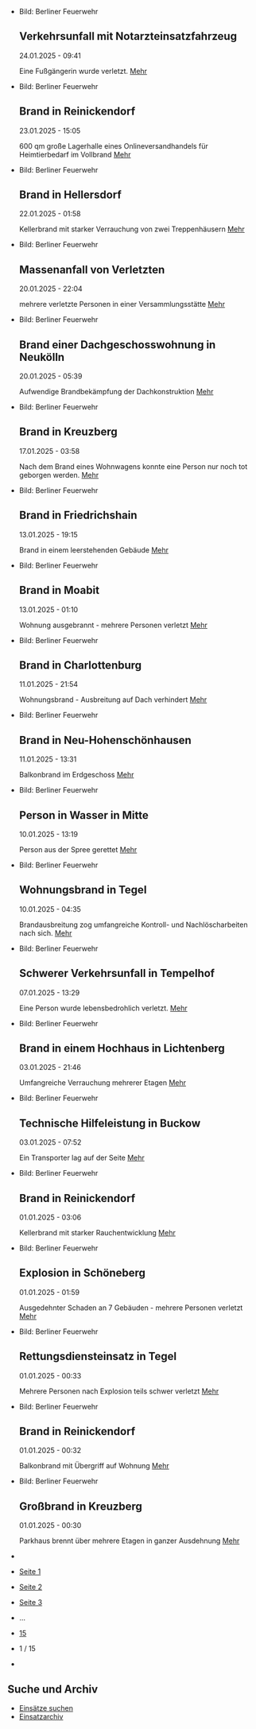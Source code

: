 * Bild: Berliner Feuerwehr

  Verkehrsunfall mit Notarzteinsatzfahrzeug
  ----------

   24.01.2025 - 09:41

   Eine Fußgängerin wurde verletzt.
  [Mehr](https://www.berliner-feuerwehr.de/aktuelles/einsaetze/verkehrsunfall-mit-notarzteinsatzfahrzeug-4776/)

* Bild: Berliner Feuerwehr

  Brand in Reinickendorf
  ----------

   23.01.2025 - 15:05

   600 qm große Lagerhalle eines Onlineversandhandels für Heimtierbedarf im Vollbrand
  [Mehr](https://www.berliner-feuerwehr.de/aktuelles/einsaetze/brand-in-reinickendorf-14-4775/)

* Bild: Berliner Feuerwehr

  Brand in Hellersdorf
  ----------

   22.01.2025 - 01:58

   Kellerbrand mit starker Verrauchung von zwei Treppenhäusern
  [Mehr](https://www.berliner-feuerwehr.de/aktuelles/einsaetze/brand-in-hellersdorf-7-4774/)

* Bild: Berliner Feuerwehr

  Massenanfall von Verletzten
  ----------

   20.01.2025 - 22:04

   mehrere verletzte Personen in einer Versammlungsstätte
  [Mehr](https://www.berliner-feuerwehr.de/aktuelles/einsaetze/massenanfall-von-verletzten-1-4773/)

* Bild: Berliner Feuerwehr

  Brand einer Dachgeschosswohnung in Neukölln
  ----------

   20.01.2025 - 05:39

   Aufwendige Brandbekämpfung der Dachkonstruktion
  [Mehr](https://www.berliner-feuerwehr.de/aktuelles/einsaetze/brand-einer-dachgeschosswohnung-in-neukoelln-4772/)

* Bild: Berliner Feuerwehr

  Brand in Kreuzberg
  ----------

   17.01.2025 - 03:58

   Nach dem Brand eines Wohnwagens konnte eine Person nur noch tot geborgen werden.
  [Mehr](https://www.berliner-feuerwehr.de/aktuelles/einsaetze/brand-in-kreuzberg-23-4771/)

* Bild: Berliner Feuerwehr

  Brand in Friedrichshain
  ----------

   13.01.2025 - 19:15

   Brand in einem leerstehenden Gebäude
  [Mehr](https://www.berliner-feuerwehr.de/aktuelles/einsaetze/brand-in-fennpfuhl-5-4770/)

* Bild: Berliner Feuerwehr

  Brand in Moabit
  ----------

   13.01.2025 - 01:10

   Wohnung ausgebrannt - mehrere Personen verletzt
  [Mehr](https://www.berliner-feuerwehr.de/aktuelles/einsaetze/brand-in-moabit-10-4769/)

* Bild: Berliner Feuerwehr

  Brand in Charlottenburg
  ----------

   11.01.2025 - 21:54

   Wohnungsbrand - Ausbreitung auf Dach verhindert
  [Mehr](https://www.berliner-feuerwehr.de/aktuelles/einsaetze/brand-in-charlottenburg-13-4768/)

* Bild: Berliner Feuerwehr

  Brand in Neu-Hohenschönhausen
  ----------

   11.01.2025 - 13:31

   Balkonbrand im Erdgeschoss
  [Mehr](https://www.berliner-feuerwehr.de/aktuelles/einsaetze/brand-in-neu-hohenschoenhausen-10-4767/)

* Bild: Berliner Feuerwehr

  Person in Wasser in Mitte
  ----------

   10.01.2025 - 13:19

   Person aus der Spree gerettet
  [Mehr](https://www.berliner-feuerwehr.de/aktuelles/einsaetze/person-in-wasser-in-mitte-4766/)

* Bild: Berliner Feuerwehr

  Wohnungsbrand in Tegel
  ----------

   10.01.2025 - 04:35

   Brandausbreitung zog umfangreiche Kontroll- und Nachlöscharbeiten nach sich.
  [Mehr](https://www.berliner-feuerwehr.de/aktuelles/einsaetze/wohnungsbrand-in-tegel-4765/)

* Bild: Berliner Feuerwehr

  Schwerer Verkehrsunfall in Tempelhof
  ----------

   07.01.2025 - 13:29

   Eine Person wurde lebensbedrohlich verletzt.
  [Mehr](https://www.berliner-feuerwehr.de/aktuelles/einsaetze/schwerer-verkehrsunfall-in-tempelhof-4764/)

* Bild: Berliner Feuerwehr

  Brand in einem Hochhaus in Lichtenberg
  ----------

   03.01.2025 - 21:46

   Umfangreiche Verrauchung mehrerer Etagen
  [Mehr](https://www.berliner-feuerwehr.de/aktuelles/einsaetze/brand-in-hoehenschoenhausen-4761/)

* Bild: Berliner Feuerwehr

  Technische Hilfeleistung in Buckow
  ----------

   03.01.2025 - 07:52

   Ein Transporter lag auf der Seite
  [Mehr](https://www.berliner-feuerwehr.de/aktuelles/einsaetze/technische-hilfeleistung-in-buckow-4760/)

* Bild: Berliner Feuerwehr

  Brand in Reinickendorf
  ----------

   01.01.2025 - 03:06

   Kellerbrand mit starker Rauchentwicklung
  [Mehr](https://www.berliner-feuerwehr.de/aktuelles/einsaetze/brand-in-reinickendorf-12-4754/)

* Bild: Berliner Feuerwehr

  Explosion in Schöneberg
  ----------

   01.01.2025 - 01:59

   Ausgedehnter Schaden an 7 Gebäuden - mehrere Personen verletzt
  [Mehr](https://www.berliner-feuerwehr.de/aktuelles/einsaetze/explosion-in-schoeneberg-4758/)

* Bild: Berliner Feuerwehr

  Rettungsdiensteinsatz in Tegel
  ----------

   01.01.2025 - 00:33

   Mehrere Personen nach Explosion teils schwer verletzt
  [Mehr](https://www.berliner-feuerwehr.de/aktuelles/einsaetze/rettungsdiensteinsatz-in-tegel-4756/)

* Bild: Berliner Feuerwehr

  Brand in Reinickendorf
  ----------

   01.01.2025 - 00:32

   Balkonbrand mit Übergriff auf Wohnung
  [Mehr](https://www.berliner-feuerwehr.de/aktuelles/einsaetze/brand-in-reinickendorf-13-4755/)

* Bild: Berliner Feuerwehr

  Großbrand in Kreuzberg
  ----------

   01.01.2025 - 00:30

   Parkhaus brennt über mehrere Etagen in ganzer Ausdehnung
  [Mehr](https://www.berliner-feuerwehr.de/aktuelles/einsaetze/grossbrand-in-kreuzberg-1-4751/)

* []()
* [Seite 1](https://www.berliner-feuerwehr.de/aktuelles/einsaetze/1/)
* [Seite 2](https://www.berliner-feuerwehr.de/aktuelles/einsaetze/2/)
* [Seite 3](https://www.berliner-feuerwehr.de/aktuelles/einsaetze/3/)
* …
* [15](https://www.berliner-feuerwehr.de/aktuelles/einsaetze/15/)
* 1 / 15
* [](https://www.berliner-feuerwehr.de/aktuelles/einsaetze/2/)

Suche und Archiv
----------

* [Einsätze suchen](https://www.berliner-feuerwehr.de/aktuelles/einsaetze/einsatzsuche/)
* [Einsatzarchiv](https://www.berliner-feuerwehr.de/aktuelles/einsaetze/einsatzarchiv/)
